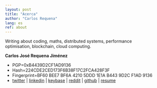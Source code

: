 ```yaml
---
layout: post
title: "Acerca"
author: "Carlos Requena"
lang: es
ref: about
---
```


Writing about coding, maths, distributed systems, performance optimisation, blockchain, cloud computing.

**Carlos José Requena Jiménez**

- PGP=0xB4439D2CF1AD9136
- Hash=224CDE2CED173F6B38F17C2FCA428F3F
- Fingerprint=BF60 BEE7 BF6A 4210 5DDD  1E1A B443 9D2C F1AD 9136
- [twitter](https://twitter.com/cjrequena) \| [linkedin](https://www.linkedin.com/in/cjrequena/) \| [keybase](https://keybase.io/cjrequena) \| [reddit](https://reddit.com/user/cjrequena) \| [github](https://github.com/cjrequena) \| [resume](https://cjrequena.com/resume)
